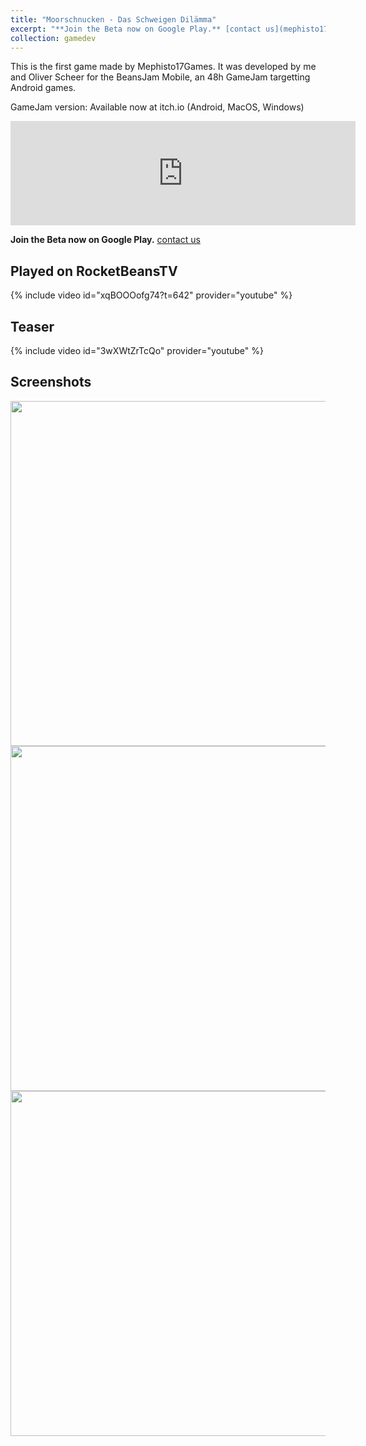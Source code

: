 ```yaml
---
title: "Moorschnucken - Das Schweigen Dilämma"
excerpt: "**Join the Beta now on Google Play.** [contact us](mephisto17games@gmail.com) - Initally developed in 48h for BeansJam Mobile 2018 and 'soon' on Google Play <br/> <img src='/images/Moorschnucken.gif' width='350px'> "
collection: gamedev
---
```


This is the first game made by Mephisto17Games. It was developed by me and Oliver Scheer for the BeansJam Mobile, an 48h GameJam targetting Android games.

GameJam version: Available now at itch.io (Android, MacOS, Windows)

<iframe frameborder="0" src="https://itch.io/embed/316134" width="552" height="167"></iframe>

**Join the Beta now on Google Play.** [contact us](mephisto17games@gmail.com)

## Played on RocketBeansTV
{% include video id="xqBOOOofg74?t=642" provider="youtube" %}


## Teaser
{% include video id="3wXWtZrTcQo" provider="youtube" %}



## Screenshots

<img src='https://img.itch.zone/aW1hZ2UvMzE2MTM0LzE1NjE1OTQuanBn/794x1000/Q2EPg7.jpg' width='552px'> 

<img src='https://img.itch.zone/aW1hZ2UvMzE2MTM0LzE1NjA2OTAuanBn/794x1000/OgT1E6.jpg' width='552px'> 

<img src='https://img.itch.zone/aW1hZ2UvMzE2MTM0LzE1NjE2MDQuanBn/794x1000/CfnK7Y.jpg' width='552px'> 
